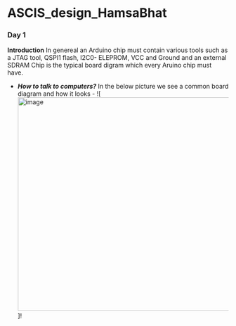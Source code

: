 # ASCIS_design_HamsaBhat
  ### Day 1
  
**Introduction**
In genereal an Arduino chip must contain various tools such as a JTAG tool, QSPI1 flash, I2C0- ELEPROM, VCC and Ground and an external SDRAM Chip is the typical board digram which every Aruino chip must have. 

- _**How to talk to computers?**_
In the below picture we see a common board diagram and how it looks -
![<img width="485" alt="image" src="https://github.com/Hamsa-Bhat/ASCIS_design_HamsaBhat/assets/163815218/1faa10f8-f89b-4b29-bef0-a20a07814026">]!

